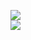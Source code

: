 [![](https://img.shields.io/badge/Made%20With-Github%20Spray-lightgrey.svg?style=for-the-badge&logo=github)](https://github.com/Annihil/github-spray#19721)  
[![](https://i.imgur.com/2DrTn0Z.gif)](https://github.com/Annihil/github-spray)